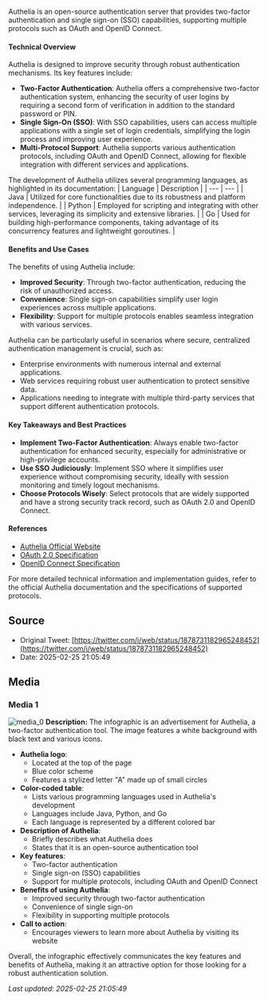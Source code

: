 Authelia is an open-source authentication server that provides two-factor authentication and single sign-on (SSO) capabilities, supporting multiple protocols such as OAuth and OpenID Connect.

#### Technical Overview
Authelia is designed to improve security through robust authentication mechanisms. Its key features include:
* **Two-Factor Authentication**: Authelia offers a comprehensive two-factor authentication system, enhancing the security of user logins by requiring a second form of verification in addition to the standard password or PIN.
* **Single Sign-On (SSO)**: With SSO capabilities, users can access multiple applications with a single set of login credentials, simplifying the login process and improving user experience.
* **Multi-Protocol Support**: Authelia supports various authentication protocols, including OAuth and OpenID Connect, allowing for flexible integration with different services and applications.

The development of Authelia utilizes several programming languages, as highlighted in its documentation:
| Language | Description |
| --- | --- |
| Java | Utilized for core functionalities due to its robustness and platform independence. |
| Python | Employed for scripting and integrating with other services, leveraging its simplicity and extensive libraries. |
| Go | Used for building high-performance components, taking advantage of its concurrency features and lightweight goroutines. |

#### Benefits and Use Cases
The benefits of using Authelia include:
* **Improved Security**: Through two-factor authentication, reducing the risk of unauthorized access.
* **Convenience**: Single sign-on capabilities simplify user login experiences across multiple applications.
* **Flexibility**: Support for multiple protocols enables seamless integration with various services.

Authelia can be particularly useful in scenarios where secure, centralized authentication management is crucial, such as:
* Enterprise environments with numerous internal and external applications.
* Web services requiring robust user authentication to protect sensitive data.
* Applications needing to integrate with multiple third-party services that support different authentication protocols.

#### Key Takeaways and Best Practices
- **Implement Two-Factor Authentication**: Always enable two-factor authentication for enhanced security, especially for administrative or high-privilege accounts.
- **Use SSO Judiciously**: Implement SSO where it simplifies user experience without compromising security, ideally with session monitoring and timely logout mechanisms.
- **Choose Protocols Wisely**: Select protocols that are widely supported and have a strong security track record, such as OAuth 2.0 and OpenID Connect.

#### References
- [Authelia Official Website](https://www.authelia.com/)
- [OAuth 2.0 Specification](https://tools.ietf.org/html/rfc6749)
- [OpenID Connect Specification](https://openid.net/specs/openid-connect-core-1_0.html)

For more detailed technical information and implementation guides, refer to the official Authelia documentation and the specifications of supported protocols.
## Source

- Original Tweet: [https://twitter.com/i/web/status/1878731182965248452](https://twitter.com/i/web/status/1878731182965248452)
- Date: 2025-02-25 21:05:49


## Media

### Media 1
![media_0](./media_0.jpg)
**Description:** The infographic is an advertisement for Authelia, a two-factor authentication tool. The image features a white background with black text and various icons.

* **Authelia logo**: 
	+ Located at the top of the page
	+ Blue color scheme
	+ Features a stylized letter "A" made up of small circles
* **Color-coded table**:
	+ Lists various programming languages used in Authelia's development
	+ Languages include Java, Python, and Go
	+ Each language is represented by a different colored bar
* **Description of Authelia**:
	+ Briefly describes what Authelia does
	+ States that it is an open-source authentication tool
* **Key features**:
	+ Two-factor authentication
	+ Single sign-on (SSO) capabilities
	+ Support for multiple protocols, including OAuth and OpenID Connect
* **Benefits of using Authelia**:
	+ Improved security through two-factor authentication
	+ Convenience of single sign-on
	+ Flexibility in supporting multiple protocols
* **Call to action**:
	+ Encourages viewers to learn more about Authelia by visiting its website

Overall, the infographic effectively communicates the key features and benefits of Authelia, making it an attractive option for those looking for a robust authentication solution.

*Last updated: 2025-02-25 21:05:49*